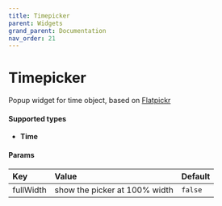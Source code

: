 ```yaml
---
title: Timepicker
parent: Widgets
grand_parent: Documentation
nav_order: 21
---
```


# Timepicker

Popup widget for time object, based on [Flatpickr](https://flatpickr.js.org/)


#### Supported types
- **Time**

#### Params

| Key          | Value             | Default           |
|:-------------|:------------------|:------------------|
| fullWidth    | show the picker at 100% width | `false`  |